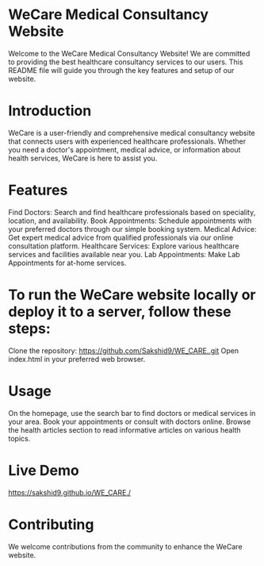 # WeCare Medical Consultancy Website

Welcome to the WeCare Medical Consultancy Website! We are committed to providing the best healthcare consultancy services to our users. This README file will guide you through the key features and setup of our website.

# Introduction

WeCare is a user-friendly and comprehensive medical consultancy website that connects users with experienced healthcare professionals. Whether you need a doctor's appointment, medical advice, or information about health services, WeCare is here to assist you.

# Features

Find Doctors: Search and find healthcare professionals based on speciality, location, and availability.
Book Appointments: Schedule appointments with your preferred doctors through our simple booking system.
Medical Advice: Get expert medical advice from qualified professionals via our online consultation platform.
Healthcare Services: Explore various healthcare services and facilities available near you.
Lab Appointments: Make Lab Appointments for at-home services.

# To run the WeCare website locally or deploy it to a server, follow these steps:

Clone the repository:
https://github.com/Sakshid9/WE_CARE..git Open index.html in your preferred web browser.

# Usage

On the homepage, use the search bar to find doctors or medical services in your area. Book your appointments or consult with doctors online. Browse the health articles section to read informative articles on various health topics.

# Live Demo

https://sakshid9.github.io/WE_CARE./

# Contributing

We welcome contributions from the community to enhance the WeCare website.
